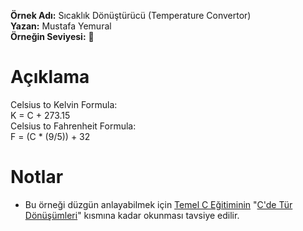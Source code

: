 **Örnek Adı:** Sıcaklık Dönüştürücü (Temperature Convertor) <br>
**Yazan:** Mustafa Yemural <br>
**Örneğin Seviyesi:** :large_blue_circle: <br>
# Açıklama #
<p>
Celsius to Kelvin Formula:<br>
K = C + 273.15<br>
Celsius to Fahrenheit Formula:<br>
F = (C * (9/5)) + 32<br>
</p>

# Notlar #
- Bu örneği düzgün anlayabilmek için [Temel C Eğitiminin](https://www.mustafayemural.com/temel-c-egitimi/) "[C'de Tür Dönüşümleri](https://www.mustafayemural.com/c-my000010/)" kısmına kadar okunması tavsiye edilir.
